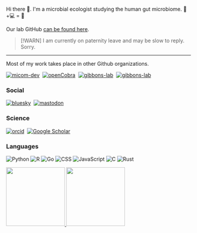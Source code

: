 Hi there 👋. I'm a microbial ecologist studying the human gut microbiome. 🦠+💻 = 💓

Our lab GitHub [can be found here](https://github.com/dienerlab).

> [!WARN] I am currently on paternity leave and may be slow to reply. Sorry.

---

Most of my work takes place in other Github organizations.

[![micom-dev](https://img.shields.io/badge/-micom--dev-028?&logo=GitHub)](https://github.com/micom-dev)&nbsp;
[![openCobra](https://img.shields.io/badge/-openCOBRA-028?&logo=GitHub)](https://github.com/openCOBRA)&nbsp;
[![gibbons-lab](https://img.shields.io/badge/-dienerlab-028?&logo=GitHub)](https://github.com/dienerlab)&nbsp;
[![gibbons-lab](https://img.shields.io/badge/-Gibbons--Lab-028?&logo=GitHub)](https://github.com/gibbons-lab)&nbsp;

### Social

[![bluesky](https://img.shields.io/badge/-🟦&nbsp;&nbsp;@cdiener.com-000)](https://bsky.app/profile/cdiener.com)&nbsp;
[![mastodon](https://img.shields.io/badge/-@thaasophobia-002?&logo=Mastodon)](https://mstdn.science/@thaasophobia)&nbsp;

### Science

[![orcid](https://img.shields.io/badge/-0000--0002--7476--0868-010?&logo=ORCID)](https://orcid.org/my-orcid?orcid=0000-0002-7476-0868)&nbsp;
[![Google Scholar](https://img.shields.io/badge/-publications-100?&logo=Google-Scholar)](https://scholar.google.co/citations?user=5BHwbP8AAAAJ)&nbsp;

### Languages

![Python](https://img.shields.io/badge/-Python-000?&logo=Python)
![R](https://img.shields.io/badge/-R-000?&logo=R)
![Go](https://img.shields.io/badge/-Go-000?&logo=Go)
![CSS](https://img.shields.io/badge/-CSS-000?&logo=CSS)
![JavaScript](https://img.shields.io/badge/-JavaScript-000?&logo=JavaScript)
![C](https://img.shields.io/badge/-C-000?&logo=C)
![Rust](https://img.shields.io/badge/-Rust&nbsp;[learning]-000?&logo=Rust)
  
<a href="https://cdiener.com" target="_blank">
<img height="160px" src="https://github-readme-stats.vercel.app/api?username=cdiener&show_icons=true&theme=dracula&include_all_commits=true" /> <img height="160px" src="https://github-readme-stats.vercel.app/api/top-langs/?username=cdiener&layout=compact&theme=dracula&card_width=340" />
</a>
